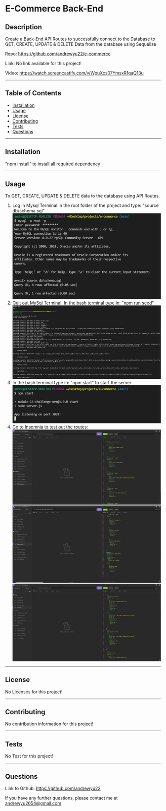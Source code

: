 # E-Commerce Back-End 

## Description 

Create a Back-End API Routes to successfully connect to the Database to GET, CREATE, UPDATE & DELETE Data from the database using Sequelize

Repo: https://github.com/andrewyu22/e-commerce

Link: No link available for this project!

Video: https://watch.screencastify.com/v/WpuXcs07YmsxR1qaQ13u

---
## Table of Contents 

* [Installation](#installation)
* [Usage](#usage)
* [License](#license)
* [Contributing](#contributing)
* [Tests](#tests)
* [Questions](#questions)

---
## Installation

"npm install" to install all required dependency

---
## Usage 

To GET, CREATE, UPDATE & DELETE data to the database using API Routes.

1) Log in Mysql Terminal in the root folder of the project and type: "source db/schema.sql" 
![Schema](images/mysqlSchema.JPG)
2) Quit out MySql Terminal. In the bash terminal type in: "npm run seed"
![Seed](images/seed.JPG)
3) In the bash terminal type in: "npm start" to start the server
![Start](images/startServer.JPG)
4) Go to Insomnia to test out the routes: 
![Category](images/getCategory.JPG)
![Products](images/getProducts.JPG)
![Tags](images/getTags.JPG)


---
## License

No Licenses for this project!

---
## Contributing

No contribution information for this project!

---
## Tests

No Test for this project!

---
## Questions

Link to Github: https://github.com/andrewyu22

If you have any further questions, please contact me at andrewyu2654@gmail.com
